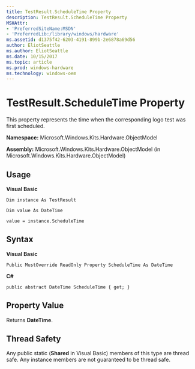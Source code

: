 ```yaml
---
title: TestResult.ScheduleTime Property
description: TestResult.ScheduleTime Property
MSHAttr:
- 'PreferredSiteName:MSDN'
- 'PreferredLib:/library/windows/hardware'
ms.assetid: d1375f42-6203-4191-899b-2e6878a69d56
author: EliotSeattle
ms.author: EliotSeattle
ms.date: 10/15/2017
ms.topic: article
ms.prod: windows-hardware
ms.technology: windows-oem
---
```


# TestResult.ScheduleTime Property


This property represents the time when the corresponding logo test was first scheduled.

**Namespace:** Microsoft.Windows.Kits.Hardware.ObjectModel

**Assembly:** Microsoft.Windows.Kits.Hardware.ObjectModel (in Microsoft.Windows.Kits.Hardware.ObjectModel)

## <span id="Usage"></span><span id="usage"></span><span id="USAGE"></span>Usage


**Visual Basic**

`Dim instance As TestResult`

`Dim value As DateTime`

`value = instance.ScheduleTime`

## <span id="Syntax"></span><span id="syntax"></span><span id="SYNTAX"></span>Syntax


**Visual Basic**

`Public MustOverride ReadOnly Property ScheduleTime As DateTime`

**C#**

`public abstract DateTime ScheduleTime { get; }`

## <span id="Property_Value"></span><span id="property_value"></span><span id="PROPERTY_VALUE"></span>Property Value


Returns **DateTime**.

## <span id="Thread_Safety"></span><span id="thread_safety"></span><span id="THREAD_SAFETY"></span>Thread Safety


Any public static (**Shared** in Visual Basic) members of this type are thread safe. Any instance members are not guaranteed to be thread safe.

 

 






